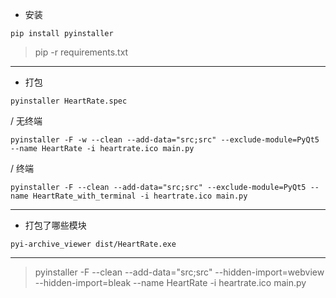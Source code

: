 * 安装

```shell
pip install pyinstaller
```

> pip -r requirements.txt
---

* 打包
```shell
pyinstaller HeartRate.spec
```
/ 无终端
```shell
pyinstaller -F -w --clean --add-data="src;src" --exclude-module=PyQt5 --name HeartRate -i heartrate.ico main.py
```
/ 终端
```shell
pyinstaller -F --clean --add-data="src;src" --exclude-module=PyQt5 --name HeartRate_with_terminal -i heartrate.ico main.py
```
---

* 打包了哪些模块
```shell
pyi-archive_viewer dist/HeartRate.exe
```

---

> pyinstaller -F --clean --add-data="src;src" --hidden-import=webview --hidden-import=bleak --name HeartRate -i heartrate.ico main.py
